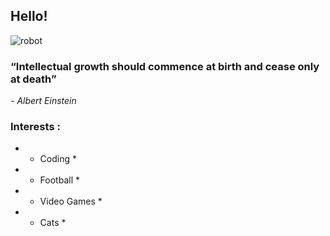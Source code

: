 ## Hello!


![robot](https://user-images.githubusercontent.com/24864973/205731324-60e0c844-a067-4f93-b0f1-5843c7912c34.gif)

### “Intellectual growth should commence at birth and cease only at death”
 <em> - Albert Einstein </em>
                                                                         
### Interests :
* * Coding *
* * Football *
* * Video Games *
* * Cats *

